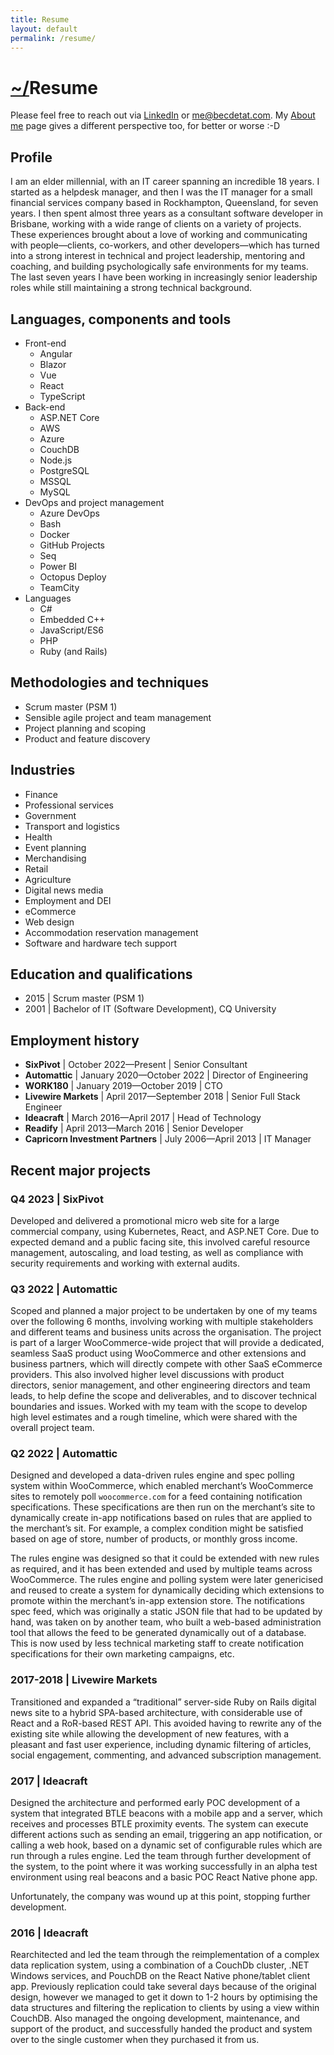 ```yaml
---
title: Resume
layout: default
permalink: /resume/
---
```


# [~/](/)Resume

Please feel free to reach out via [LinkedIn](https://www.linkedin.com/in/rebecca-scott-b522a418/) or <me@becdetat.com>. My [About me](/about-me) page gives a different perspective too, for better or worse :-D

## Profile

I am an elder millennial, with an IT career spanning an incredible 18 years. I started as a helpdesk manager, and then I was the IT manager for a small financial services company based in Rockhampton, Queensland, for seven years. I then spent almost three years as a consultant software developer in Brisbane, working with a wide range of clients on a variety of projects. These experiences brought about a love of working and communicating with people—clients, co-workers, and other developers—which has turned into a strong interest in technical and project leadership, mentoring and coaching, and building psychologically safe environments for my teams. The last seven years I have been working in increasingly senior leadership roles while still maintaining a strong technical background.

## Languages, components and tools

- Front-end
  - Angular
  - Blazor
  - Vue
  - React
  - TypeScript
- Back-end
  - ASP.NET Core
  - AWS
  - Azure
  - CouchDB
  - Node.js
  - PostgreSQL
  - MSSQL
  - MySQL
- DevOps and project management
  - Azure DevOps
  - Bash
  - Docker
  - GitHub Projects
  - Seq
  - Power BI
  - Octopus Deploy
  - TeamCity
- Languages
  - C#
  - Embedded C++
  - JavaScript/ES6
  - PHP
  - Ruby (and Rails)


## Methodologies and techniques

- Scrum master (PSM 1)
- Sensible agile project and team management
- Project planning and scoping
- Product and feature discovery

## Industries

- Finance
- Professional services
- Government
- Transport and logistics
- Health
- Event planning
- Merchandising
- Retail
- Agriculture
- Digital news media
- Employment and DEI
- eCommerce
- Web design
- Accommodation reservation management
- Software and hardware tech support

## Education and qualifications

- 2015 \| Scrum master (PSM 1)
- 2001 \| Bachelor of IT (Software Development), CQ University

## Employment history

- **SixPivot** \| October 2022—Present \| Senior Consultant
- **Automattic** \| January 2020—October 2022 \| Director of Engineering
- **WORK180** \| January 2019—October 2019 \| CTO
- **Livewire Markets** \| April 2017—September 2018 \| Senior Full Stack Engineer
- **Ideacraft** \| March 2016—April 2017 \| Head of Technology
- **Readify** \| April 2013—March 2016 \| Senior Developer
- **Capricorn Investment Partners** \| July 2006—April 2013 \| IT Manager

## Recent major projects

### Q4 2023 | SixPivot

Developed and delivered a promotional micro web site for a large commercial company, using Kubernetes, React, and ASP.NET Core. Due to expected demand and a public facing site, this involved careful resource management, autoscaling, and load testing, as well as compliance with security requirements and working with external audits.

### Q3 2022 | Automattic

Scoped and planned a major project to be undertaken by one of my teams over the following 6 months, involving working with multiple stakeholders and different teams and business units across the organisation. The project is part of a larger WooCommerce-wide project that will provide a dedicated, seamless SaaS product using WooCommerce and other extensions and business partners, which will directly compete with other SaaS eCommerce providers. This also involved higher level discussions with product directors, senior management, and other engineering directors and team leads, to help define the scope and deliverables, and to discover technical boundaries and issues. Worked with my team with the scope to develop high level estimates and a rough timeline, which were shared with the overall project team.

### Q2 2022 | Automattic

Designed and developed a data-driven rules engine and spec polling system within WooCommerce, which enabled merchant’s WooCommerce sites to remotely poll `woocommerce.com` for a feed containing notification specifications. These specifications are then run on the merchant’s site to dynamically create in-app notifications based on rules that are applied to the merchant’s sit. For example, a complex condition might be satisfied based on age of store, number of products, or monthly gross income.

The rules engine was designed so that it could be extended with new rules as required, and it has been extended and used by multiple teams across WooCommerce. The rules engine and polling system were later genericised and reused to create a system for dynamically deciding which extensions to promote within the merchant’s in-app extension store. The notifications spec feed, which was originally a static JSON file that had to be updated by hand, was taken on by another team, who built a web-based administration tool that allows the feed to be generated dynamically out of a database. This is now used by less technical marketing staff to create notification specifications for their own marketing campaigns, etc.

### 2017-2018 | Livewire Markets

Transitioned and expanded a “traditional” server-side Ruby on Rails digital news site to a hybrid SPA-based architecture, with considerable use of React and a RoR-based REST API. This avoided having to rewrite any of the existing site while allowing the development of new features, with a pleasant and fast user experience, including dynamic filtering of articles, social engagement, commenting, and advanced subscription management.

### 2017 | Ideacraft

Designed the architecture and performed early POC development of a system that integrated BTLE beacons with a mobile app and a server, which receives and processes BTLE proximity events. The system can execute different actions such as sending an email, triggering an app notification, or calling a web hook, based on a dynamic set of configurable rules which are run through a rules engine. Led the team through further development of the system, to the point where it was working successfully in an alpha test environment using real beacons and a basic POC React Native phone app.

Unfortunately, the company was wound up at this point, stopping further development.

### 2016 | Ideacraft

Rearchitected and led the team through the reimplementation of a complex data replication system, using a combination of a CouchDb cluster, .NET Windows services, and PouchDB on the React Native phone/tablet client app. Previously replication could take several days because of the original design, however we managed to get it down to 1-2 hours by optimising the data structures and filtering the replication to clients by using a view within CouchDB. Also managed the ongoing development, maintenance, and support of the product, and successfully handed the product and system over to the single customer when they purchased it from us.
